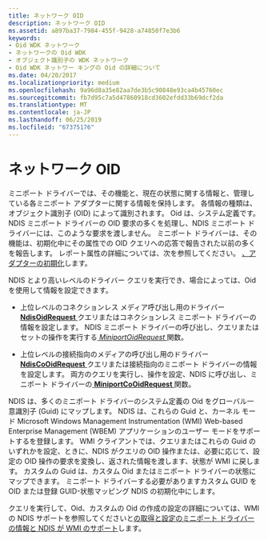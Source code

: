 ```yaml
---
title: ネットワーク OID
description: ネットワーク OID
ms.assetid: a897ba37-7984-455f-9428-a74850f7e3b6
keywords:
- Oid WDK ネットワーク
- ネットワークの Oid WDK
- オブジェクト識別子の WDK ネットワーク
- Oid WDK ネットワー キングの Oid の詳細について
ms.date: 04/20/2017
ms.localizationpriority: medium
ms.openlocfilehash: 9a96d8a35e82aa7de3b5c90848e93ca4b45760ec
ms.sourcegitcommit: fb7d95c7a5d47860918cd3602efdd33b69dcf2da
ms.translationtype: MT
ms.contentlocale: ja-JP
ms.lasthandoff: 06/25/2019
ms.locfileid: "67375176"
---
```

# <a name="network-oids"></a>ネットワーク OID





ミニポート ドライバーでは、その機能と、現在の状態に関する情報と、管理している各ミニポート アダプターに関する情報を保持します。 各情報の種類は、オブジェクト識別子 (OID) によって識別されます。 Oid は、システム定義です。 NDIS ミニポート ドライバーの OID 要求の多くを処理し、NDIS ミニポート ドライバーには、このような要求を渡しません。 ミニポート ドライバーは、その機能は、初期化中にその属性での OID クエリへの応答で報告された以前の多くを報告します。 レポート属性の詳細については、次を参照してください。 [、アダプターの初期化](initializing-a-miniport-adapter.md)します。

NDIS とより高いレベルのドライバー クエリを実行でき、場合によっては、Oid を使用して情報を設定できます。

-   上位レベルのコネクションレス メディア呼び出し用のドライバー [ **NdisOidRequest** ](https://docs.microsoft.com/windows-hardware/drivers/ddi/content/ndis/nf-ndis-ndisoidrequest)クエリまたはコネクションレス ミニポート ドライバーの情報を設定します。 NDIS ミニポート ドライバーの呼び出し、クエリまたはセットの操作を実行する[ *MiniportOidRequest* ](https://docs.microsoft.com/windows-hardware/drivers/ddi/content/ndis/nc-ndis-miniport_oid_request)関数。

-   上位レベルの接続指向のメディアの呼び出し用のドライバー [ **NdisCoOidRequest** ](https://docs.microsoft.com/windows-hardware/drivers/ddi/content/ndis/nf-ndis-ndiscooidrequest)クエリまたは接続指向のミニポート ドライバーの情報を設定します。 両方のクエリを実行し、操作を設定、NDIS に呼び出し、ミニポート ドライバーの[ **MiniportCoOidRequest** ](https://docs.microsoft.com/windows-hardware/drivers/ddi/content/ndis/nc-ndis-miniport_co_oid_request)関数。

NDIS は、多くのミニポート ドライバーのシステム定義の Oid をグローバル一意識別子 (Guid) にマップします。 NDIS は、これらの Guid と、カーネル モード Microsoft Windows Management Instrumentation (WMI) Web-based Enterprise Management (WBEM) アプリケーションのユーザー モードをサポートするを登録します。 WMI クライアントでは、クエリまたはこれらの Guid のいずれかを設定、ときに、NDIS がクエリの OID 操作または、必要に応じて、設定の OID 操作の要求を変換し、返された情報を渡します、状態が WMI に戻します。 カスタムの Guid は、カスタム Oid またはミニポート ドライバーの状態にマップできます。 ミニポート ドライバーする必要がありますカスタム GUID を OID または登録 GUID-状態マッピング NDIS の初期化中にします。

クエリを実行して、Oid、カスタムの Oid の作成の設定の詳細については、WMI の NDIS サポートを参照してくださいと[の取得と設定のミニポート ドライバーの情報と NDIS が WMI のサポート](obtaining-and-setting-miniport-driver-information-and-ndis-support-for.md)します。

 

 






